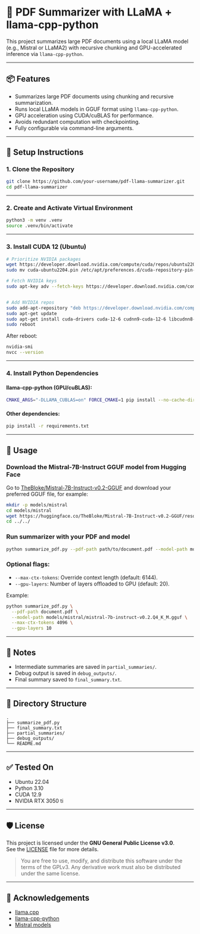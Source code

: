 
# 🧠 PDF Summarizer with LLaMA + llama-cpp-python

This project summarizes large PDF documents using a local LLaMA model (e.g., Mistral or LLaMA2) with recursive chunking and GPU-accelerated inference via `llama-cpp-python`.

---

## 📦 Features

- Summarizes large PDF documents using chunking and recursive summarization.
- Runs local LLaMA models in GGUF format using `llama-cpp-python`.
- GPU acceleration using CUDA/cuBLAS for performance.
- Avoids redundant computation with checkpointing.
- Fully configurable via command-line arguments.

---

## 🔧 Setup Instructions

### 1. Clone the Repository

```bash
git clone https://github.com/your-username/pdf-llama-summarizer.git
cd pdf-llama-summarizer
```

---

### 2. Create and Activate Virtual Environment

```bash
python3 -m venv .venv
source .venv/bin/activate
```

---

### 3. Install CUDA 12 (Ubuntu)

```bash
# Prioritize NVIDIA packages
wget https://developer.download.nvidia.com/compute/cuda/repos/ubuntu2204/x86_64/cuda-ubuntu2204.pin
sudo mv cuda-ubuntu2204.pin /etc/apt/preferences.d/cuda-repository-pin-600

# Fetch NVIDIA keys
sudo apt-key adv --fetch-keys https://developer.download.nvidia.com/compute/cuda/repos/ubuntu2204/x86_64/3bf863cc.pub


# Add NVIDIA repos
sudo add-apt-repository "deb https://developer.download.nvidia.com/compute/cuda/repos/ubuntu2204/x86_64/ /"
sudo apt-get update
sudo apt-get install cuda-drivers cuda-12-6 cudnn9-cuda-12-6 libcudnn8-dev libnccl2 libnccl-dev
sudo reboot
```

After reboot:

```bash
nvidia-smi
nvcc --version
```

---

### 4. Install Python Dependencies

#### llama-cpp-python (GPU/cuBLAS):

```bash
CMAKE_ARGS="-DLLAMA_CUBLAS=on" FORCE_CMAKE=1 pip install --no-cache-dir --force-reinstall llama-cpp-python
```

#### Other dependencies:

```bash
pip install -r requirements.txt
```

---

## 🚀 Usage

### Download the Mistral-7B-Instruct GGUF model from Hugging Face

Go to [TheBloke/Mistral-7B-Instruct-v0.2-GGUF](https://huggingface.co/TheBloke/Mistral-7B-Instruct-v0.2-GGUF) and download your preferred GGUF file, for example:

```bash
mkdir -p models/mistral
cd models/mistral
wget https://huggingface.co/TheBloke/Mistral-7B-Instruct-v0.2-GGUF/resolve/main/mistral-7b-instruct-v0.2.Q4_K_M.gguf
cd ../../
```

### Run summarizer with your PDF and model

```bash
python summarize_pdf.py --pdf-path path/to/document.pdf --model-path models/mistral/mistral-7b-instruct-v0.2.Q4_K_M.gguf
```

### Optional flags:

- `--max-ctx-tokens`: Override context length (default: 6144).
- `--gpu-layers`: Number of layers offloaded to GPU (default: 20).

Example:

```bash
python summarize_pdf.py \
  --pdf-path document.pdf \
  --model-path models/mistral/mistral-7b-instruct-v0.2.Q4_K_M.gguf \
  --max-ctx-tokens 4096 \
  --gpu-layers 10
```

---

## 🧠 Notes

- Intermediate summaries are saved in `partial_summaries/`.
- Debug output is saved in `debug_outputs/`.
- Final summary saved to `final_summary.txt`.

---

## 📁 Directory Structure

```
.
├── summarize_pdf.py
├── final_summary.txt
├── partial_summaries/
├── debug_outputs/
└── README.md
```

---

## ✅ Tested On

- Ubuntu 22.04
- Python 3.10
- CUDA 12.9
- NVIDIA RTX 3050 ti

---

## 🛡 License

This project is licensed under the **GNU General Public License v3.0**.  
See the [LICENSE](LICENSE) file for more details.

> You are free to use, modify, and distribute this software under the terms of the GPLv3. Any derivative work must also be distributed under the same license.

---

## 🙏 Acknowledgements

- [llama.cpp](https://github.com/ggerganov/llama.cpp)
- [llama-cpp-python](https://github.com/abetlen/llama-cpp-python)
- [Mistral models](https://huggingface.co/TheBloke/Mistral-7B-Instruct-v0.2-GGUF)
